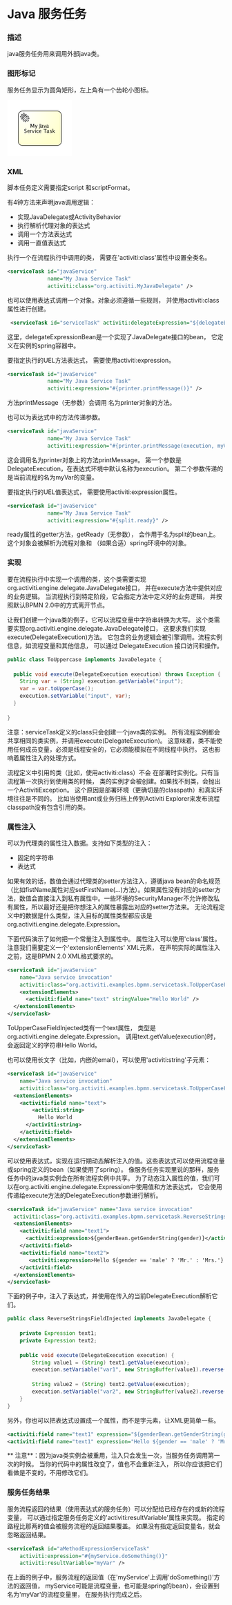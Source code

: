# Java 服务任务

### 描述

java服务任务用来调用外部java类。


### 图形标记

服务任务显示为圆角矩形，左上角有一个齿轮小图标。

[![脚本任务图标](./images/bpmn.java.service.task.png)](./images/bpmn.java.service.task.png)

### XML

脚本任务定义需要指定script 和scriptFormat。

有4钟方法来声明java调用逻辑：

* 实现JavaDelegate或ActivityBehavior
* 执行解析代理对象的表达式
* 调用一个方法表达式
* 调用一直值表达式

执行一个在流程执行中调用的类， 需要在'activiti:class'属性中设置全类名。

```xml
<serviceTask id="javaService"
             name="My Java Service Task"
             activiti:class="org.activiti.MyJavaDelegate" />
```

也可以使用表达式调用一个对象。对象必须遵循一些规则， 并使用activiti:class属性进行创建。

```xml
 <serviceTask id="serviceTask" activiti:delegateExpression="${delegateExpressionBean}" />
```
这里，delegateExpressionBean是一个实现了JavaDelegate接口的bean， 它定义在实例的spring容器中。

要指定执行的UEL方法表达式， 需要使用activiti:expression。

```xml
<serviceTask id="javaService"
             name="My Java Service Task"
             activiti:expression="#{printer.printMessage()}" />
```
方法printMessage（无参数）会调用 名为printer对象的方法。

也可以为表达式中的方法传递参数。

```xml
<serviceTask id="javaService"
             name="My Java Service Task"
             activiti:expression="#{printer.printMessage(execution, myVar)}" />
```

这会调用名为printer对象上的方法printMessage。 第一个参数是DelegateExecution，在表达式环境中默认名称为execution。 第二个参数传递的是当前流程的名为myVar的变量。

要指定执行的UEL值表达式， 需要使用activiti:expression属性。

```xml
<serviceTask id="javaService"
             name="My Java Service Task"
             activiti:expression="#{split.ready}" />
```

ready属性的getter方法，getReady（无参数）， 会作用于名为split的bean上。 这个对象会被解析为流程对象和 （如果合适）spring环境中的对象。

### 实现

要在流程执行中实现一个调用的类，这个类需要实现org.activiti.engine.delegate.JavaDelegate接口， 并在execute方法中提供对应的业务逻辑。 当流程执行到特定阶段，它会指定方法中定义好的业务逻辑， 并按照默认BPMN 2.0中的方式离开节点。

让我们创建一个java类的例子，它可以流程变量中字符串转换为大写。 这个类需要实现org.activiti.engine.delegate.JavaDelegate接口， 这要求我们实现execute(DelegateExecution)方法。 它包含的业务逻辑会被引擎调用。流程实例信息，如流程变量和其他信息， 可以通过 DelegateExecution 接口访问和操作。

```java
public class ToUppercase implements JavaDelegate {

  public void execute(DelegateExecution execution) throws Exception {
    String var = (String) execution.getVariable("input");
    var = var.toUpperCase();
    execution.setVariable("input", var);
  }

}
```

注意：serviceTask定义的class只会创建一个java类的实例。 所有流程实例都会共享相同的类实例，并调用execute(DelegateExecution)。 这意味着，类不能使用任何成员变量，必须是线程安全的，它必须能模拟在不同线程中执行。 这也影响着属性注入的处理方式。

流程定义中引用的类（比如，使用activiti:class）不会 在部署时实例化。只有当流程第一次执行到使用类的时候， 类的实例才会被创建。如果找不到类，会抛出一个ActivitiException。 这个原因是部署环境（更确切是的classpath）和真实环境往往是不同的。 比如当使用ant或业务归档上传到Activiti Explorer来发布流程 classpath没有包含引用的类。

### 属性注入

可以为代理类的属性注入数据。支持如下类型的注入：

* 固定的字符串
* 表达式

如果有效的话，数值会通过代理类的setter方法注入，遵循java bean的命名规范（比如fistName属性对应setFirstName(...)方法）。如果属性没有对应的setter方法，数值会直接注入到私有属性中。一些环境的SecurityManager不允许修改私有属性，所以最好还是把你想注入的属性暴露出对应的setter方法来。 无论流程定义中的数据是什么类型，注入目标的属性类型都应该是 org.activiti.engine.delegate.Expression。

下面代码演示了如何把一个常量注入到属性中。 属性注入可以使用'class'属性。 注意我们需要定义一个'extensionElements' XML元素， 在声明实际的属性注入之前，这是BPMN 2.0 XML格式要求的。

```xml
<serviceTask id="javaService"
    name="Java service invocation"
    activiti:class="org.activiti.examples.bpmn.servicetask.ToUpperCaseFieldInjected">
    <extensionElements>
      <activiti:field name="text" stringValue="Hello World" />
  </extensionElements>
</serviceTask>
```

ToUpperCaseFieldInjected类有一个text属性， 类型是org.activiti.engine.delegate.Expression。 调用text.getValue(execution)时，会返回定义的字符串Hello World。

也可以使用长文字（比如，内嵌的email），可以使用'activiti:string'子元素：

```xml
<serviceTask id="javaService"
    name="Java service invocation"
    activiti:class="org.activiti.examples.bpmn.servicetask.ToUpperCaseFieldInjected">
  <extensionElements>
    <activiti:field name="text">
        <activiti:string>
          Hello World
      </activiti:string>
    </activiti:field>
  </extensionElements>
</serviceTask>
```

可以使用表达式，实现在运行期动态解析注入的值。这些表达式可以使用流程变量或spring定义的bean（如果使用了spring）。 像服务任务实现里说的那样，服务任务中的java类实例会在所有流程实例中共享。 为了动态注入属性的值，我们可以在org.activiti.engine.delegate.Expression中使用值和方法表达式， 它会使用传递给execute方法的DelegateExecution参数进行解析。

```xml
<serviceTask id="javaService" name="Java service invocation"
  activiti:class="org.activiti.examples.bpmn.servicetask.ReverseStringsFieldInjected">
  <extensionElements>
    <activiti:field name="text1">
      <activiti:expression>${genderBean.getGenderString(gender)}</activiti:expression>
    </activiti:field>
    <activiti:field name="text2">
       <activiti:expression>Hello ${gender == 'male' ? 'Mr.' : 'Mrs.'} ${name}</activiti:expression>
    </activiti:field>
  </extensionElements>
</serviceTask>
```

下面的例子中，注入了表达式，并使用在传入的当前DelegateExecution解析它们。

```java
public class ReverseStringsFieldInjected implements JavaDelegate {

    private Expression text1;
    private Expression text2;

    public void execute(DelegateExecution execution) {
        String value1 = (String) text1.getValue(execution);
        execution.setVariable("var1", new StringBuffer(value1).reverse().toString());

        String value2 = (String) text2.getValue(execution);
        execution.setVariable("var2", new StringBuffer(value2).reverse().toString());
    }
}
```

另外，你也可以把表达式设置成一个属性，而不是字元素，让XML更简单一些。

```xml
<activiti:field name="text1" expression="${genderBean.getGenderString(gender)}" />
<activiti:field name="text1" expression="Hello ${gender == 'male' ? 'Mr.' : 'Mrs.'} ${name}" />
```

** 注意**：因为java类实例会被重用，注入只会发生一次，当服务任务调用第一次的时候。 当你的代码中的属性改变了，值也不会重新注入， 所以你应该把它们看做是不变的，不用修改它们。

### 服务任务结果

服务流程返回的结果（使用表达式的服务任务）可以分配给已经存在的或新的流程变量， 可以通过指定服务任务定义的'activiti:resultVariable'属性来实现。 指定的路程比那两的值会被服务流程的返回结果覆盖。 如果没有指定返回变量名，就会忽略返回结果。

```xml
<serviceTask id="aMethodExpressionServiceTask"
    activiti:expression="#{myService.doSomething()}"
    activiti:resultVariable="myVar" />
```

在上面的例子中，服务流程的返回值（在'myService'上调用'doSomething()'方法的返回值， myService可能是流程变量，也可能是spring的bean），会设置到名为'myVar'的流程变量里， 在服务执行完成之后。